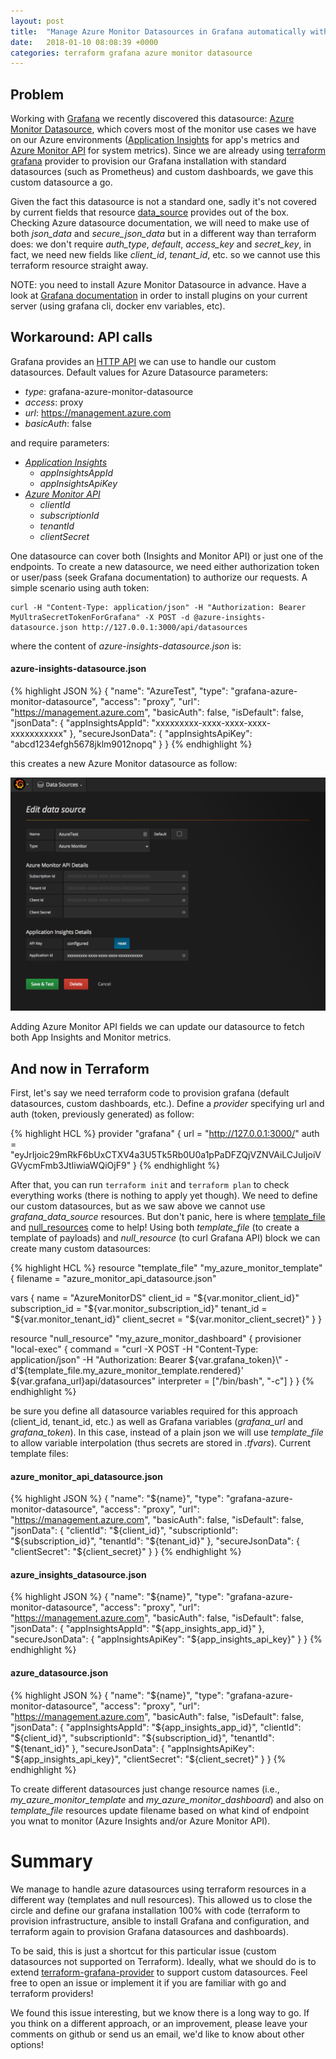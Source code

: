 ```yaml
---
layout: post
title:  "Manage Azure Monitor Datasources in Grafana automatically with Terraform"
date:   2018-01-10 08:08:39 +0000
categories: terraform grafana azure monitor datasource
---
```


## Problem

Working with [Grafana][grafana] we recently discovered this datasource: [Azure Monitor
Datasource][azure-monitor-datasource], which covers most of the monitor use cases we have on our Azure environments
([Application Insights][application-insights] for app's metrics and [Azure Monitor API][azure-monitor] for system metrics). Since we are already using [terraform
grafana][terraform-grafana] provider to provision our Grafana installation with standard datasources (such as Prometheus) and
custom dashboards, we gave this custom datasource a go. 

Given the fact this datasource is not a standard one, sadly it's not covered by current fields that resource [data\_source][datasource]
provides out of the box. Checking Azure datasource documentation, we will need to make use of both *json_data* and *secure_json_data* but in a different way than terraform does: we don't require *auth_type*, *default*, *access_key* and *secret_key*, in fact, we need new fields like *client_id*, *tenant_id*, etc. so we cannot use this terraform resource straight away.

NOTE: you need to install Azure Monitor Datasource in advance. Have a look at [Grafana documentation][install-plugins] in order to install plugins
on your current server (using grafana cli, docker env variables, etc).

## Workaround: API calls

Grafana provides an [HTTP API][grafana-api] we can use to handle our custom datasources. Default values for Azure
Datasource parameters:

 * _type_: grafana-azure-monitor-datasource
 * _access_: proxy
 * _url_: https://management.azure.com
 * _basicAuth_: false

and require parameters:

 * *[Application Insights][config-app-insights]*
   * _appInsightsAppId_
   * _appInsightsApiKey_
 * *[Azure Monitor API][config-azure-monitor]*
   * _clientId_
   * _subscriptionId_
   * _tenantId_
   * _clientSecret_

One datasource can cover both (Insights and Monitor API) or just one of the endpoints. To create a new datasource, we need
either authorization token or user/pass (seek Grafana documentation) to authorize our requests. A simple scenario using
auth token:

```
curl -H "Content-Type: application/json" -H "Authorization: Bearer MyUltraSecretTokenForGrafana" -X POST -d @azure-insights-datasource.json http://127.0.0.1:3000/api/datasources
```

where the content of _azure-insights-datasource.json_ is:

#### azure-insights-datasource.json
{% highlight JSON %}
{
  "name": "AzureTest",
  "type": "grafana-azure-monitor-datasource",
  "access": "proxy",
  "url": "https://management.azure.com",
  "basicAuth": false,
  "isDefault": false,
  "jsonData": {
    "appInsightsAppId": "xxxxxxxxx-xxxx-xxxx-xxxx-xxxxxxxxxxx"
  },
  "secureJsonData": {
    "appInsightsApiKey": "abcd1234efgh5678jklm9012nopq"
  }
}
{% endhighlight %}

this creates a new Azure Monitor datasource as follow:

![Azure Monitor datasource](/datasource.png)

Adding Azure Monitor API fields we can update our datasource to fetch both App Insights and Monitor metrics.

## And now in Terraform

First, let's say we need terraform code to provision grafana (default datasources, custom dashboards, etc.). Define a
_provider_ specifying url and auth (token, previously generated) as follow:

{% highlight HCL %}
provider "grafana" {
  url  = "http://127.0.0.1:3000/"
  auth = "eyJrIjoic29mRkF6bUxCTXV4a3U5Tk5Rb0U0a1pPaDFZQjVZNVAiLCJuIjoiVGVycmFmb3JtIiwiaWQiOjF9"
}
{% endhighlight %}

After that, you can run `terraform init` and `terraform plan` to check everything works (there is nothing to apply yet
though). We need to define our custom datasources, but as we saw above we cannot use *grafana_data_source* resources.
But don't panic, here is where [template_file][template-file] and [null_resources][null-resource] come to help! Using
both _template\_file_ (to create a template of payloads) and _null\_resource_ (to curl Grafana API) block we can create
many custom datasources:

{% highlight HCL %}
resource "template_file" "my_azure_monitor_template" {
  filename = "azure_monitor_api_datasource.json"

  vars {
    name            = "AzureMonitorDS"
    client_id       = "${var.monitor_client_id}"
    subscription_id = "${var.monitor_subscription_id}"
    tenant_id       = "${var.monitor_tenant_id}"
    client_secret   = "${var.monitor_client_secret}"
  }
}

resource "null_resource" "my_azure_monitor_dashboard" {
  provisioner "local-exec" {
    command     = "curl -X POST -H \"Content-Type: application/json\" -H \"Authorization: Bearer ${var.grafana_token}\" -d'${template_file.my_azure_monitor_template.rendered}' ${var.grafana_url}api/datasources"
    interpreter = ["/bin/bash", "-c"]
  }
}
{% endhighlight %}

be sure you define all datasource variables required for this approach (client\_id, tenant\_id, etc.) as well as Grafana
variables (*grafana_url* and *grafana_token*). In this case, instead of a plain json we will use _template\_file_ to
allow variable interpolation (thus secrets are stored in _.tfvars_). Current template files:

#### azure\_monitor\_api\_datasource.json
{% highlight JSON %}
{
  "name": "${name}",
  "type": "grafana-azure-monitor-datasource",
  "access": "proxy",
  "url": "https://management.azure.com",
  "basicAuth": false,
  "isDefault": false,
  "jsonData": {
    "clientId": "${client_id}",
    "subscriptionId": "${subscription_id}",
    "tenantId": "${tenant_id}"
  },
  "secureJsonData": {
    "clientSecret": "${client_secret}"
  }
}
{% endhighlight %}

#### azure\_insights\_datasource.json
{% highlight JSON %}
{
  "name": "${name}",
  "type": "grafana-azure-monitor-datasource",
  "access": "proxy",
  "url": "https://management.azure.com",
  "basicAuth": false,
  "isDefault": false,
  "jsonData": {
    "appInsightsAppId": "${app_insights_app_id}"
  },
  "secureJsonData": {
    "appInsightsApiKey": "${app_insights_api_key}"
  }
}
{% endhighlight %}

#### azure\_datasource.json
{% highlight JSON %}
{
  "name": "${name}",
  "type": "grafana-azure-monitor-datasource",
  "access": "proxy",
  "url": "https://management.azure.com",
  "basicAuth": false,
  "isDefault": false,
  "jsonData": {
    "appInsightsAppId": "${app_insights_app_id}",
    "clientId": "${client_id}",
    "subscriptionId": "${subscription_id}",
    "tenantId": "${tenant_id}"
  },
  "secureJsonData": {
    "appInsightsApiKey": "${app_insights_api_key}",
    "clientSecret": "${client_secret}"
  }
}
{% endhighlight %}

To create different datasources just change resource names (i.e., _my\_azure\_monitor\_template_ and _my\_azure\_monitor\_dashboard_) and also on _template\_file_ resources update filename based on what kind of endpoint you wnat to monitor (Azure Insights and/or Azure Monitor API).

# Summary

We manage to handle azure datasources using terraform resources in a different way (templates and null resources). This
allowed us to close the circle and define our grafana installation 100% with code (terraform to provision
infrastructure, ansible to install Grafana and configuration, and terraform again to provision Grafana datasources and
dashboards).

To be said, this is just a shortcut for this particular issue (custom datasources not supported on Terraform). Ideally,
what we should do is to extend [terraform-grafana-provider][terraform-grafana-provider] to support custom datasources.
Feel free to open an issue or implement it if you are familiar with go and terraform providers!

We found this issue interesting, but we know there is a long way to go.
If you think on a different approach, or an improvement, please leave your comments on github
or send us an email, we'd like to know about other options!

[grafana]:https://grafana.com/grafana
[azure-monitor-datasource]:https://grafana.com/plugins/grafana-azure-monitor-datasource
[application-insights]:https://docs.microsoft.com/en-us/azure/application-insights/
[azure-monitor]:https://docs.microsoft.com/en-us/azure/monitoring-and-diagnostics/monitoring-get-started
[terraform-grafana]:https://www.terraform.io/docs/providers/grafana/index.html
[datasource]:https://www.terraform.io/docs/providers/grafana/r/data_source.html
[grafana-api]:http://docs.grafana.org/http_api/data_source/
[config-app-insights]:https://dev.applicationinsights.io/quickstart/
[config-azure-monitor]:https://docs.microsoft.com/en-us/azure/azure-resource-manager/resource-group-create-service-principal-portal
[template-file]:https://www.terraform.io/docs/providers/template/d/file.html
[null-resource]:https://www.terraform.io/docs/providers/null/resource.html
[install-plugins]:http://docs.grafana.org/plugins/installation/
[terraform-grafana-provider]:https://github.com/terraform-providers/terraform-provider-grafana
